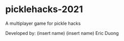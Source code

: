 # picklehacks-2021
A multiplayer game for pickle hacks

Developed by:
(insert name)
(insert name)
Eric Duong
